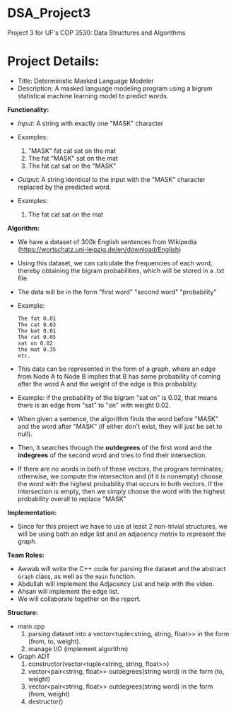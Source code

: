 # DSA_Project3
Project 3 for UF's COP 3530: Data Structures and Algorithms

# Project Details:
- Title: Deterministic Masked Language Modeler
- Description: A masked language modeling program using a bigram statistical machine learning model to predict words.

**Functionality:**
- *Input:* A string with exactly one "MASK" character
- Examples:
  1. "MASK" fat cat sat on the mat
  2. The fat "MASK" sat on the mat
  3. The fat cat sat on the "MASK"

- *Output:* A string identical to the input with the "MASK" character replaced by the predicted word.
- Examples:
  1. The fat cat sat on the mat

**Algorithm:**
- We have a dataset of 300k English sentences from Wikipedia (https://wortschatz.uni-leipzig.de/en/download/English)
- Using this dataset, we can calculate the frequencies of each word, thereby obtaining the bigram probabilities, which will be stored in a .txt file.
- The data will be in the form "first word" "second word" "probability"
- Example:
  ```
  The fat 0.01
  The cat 0.03
  The bat 0.01
  The rat 0.05
  sat on 0.02
  the mat 0.35
  etc.
  ```

- This data can be represented in the form of a graph, where an edge from Node A to Node B implies that B has some probability of coming after the word A and the weight of the edge is this probability.
- Example: if the probability of the bigram "sat on" is 0.02, that means there is an edge from "sat" to "on" with weight 0.02.

- When given a sentence, the algorithm finds the word before "MASK" and the word after "MASK" (if either don't exist, they will just be set to null).
- Then, it searches through the **outdegrees** of the first word and the **indegrees** of the second word and tries to find their intersection.
- If there are no words in both of these vectors, the program terminates; otherwise, we compute the intersection and (if it is nonempty) choose the word with the highest probability that occurs in both vectors. If the intersection is empty, then we simply choose the word with the highest probability overall to replace "MASK"

**Implementation:**
- Since for this project we have to use at least 2 non-trivial structures, we will be using both an edge list and an adjacency matrix to represent the graph.

**Team Roles:**
- Awwab will write the C++ code for parsing the dataset and the abstract `Graph` class, as well as the `main` function.
- Abdullah will implement the Adjacency List and help with the video.
- Ahsan will implement the edge list.
- We will collaborate together on the report.

**Structure:**
- main.cpp
  1. parsing dataset into a vector<tuple<string, string, float>> in the form (from, to, weight).
  2. manage I/O (implement algorithm)
- Graph ADT
  1. constructor(vector<tuple<string, string, float>>)
  2. vector<pair<string, float>> outdegrees(string word) in the form (to, weight)
  3. vector<pair<string, float>> outdegrees(string word) in the form (from, weight)
  4. destructor()

